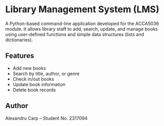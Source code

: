 # Library Management System (LMS)

A Python-based command-line application developed for the ACCA5036 module. It allows library staff to add, search, update, and manage books using user-defined functions and simple data structures (lists and dictionaries).

## Features
- Add new books
- Search by title, author, or genre
- Check in/out books
- Update book information
- Delete book records

## Author
Alexandru Carp – Student No. 2317094
